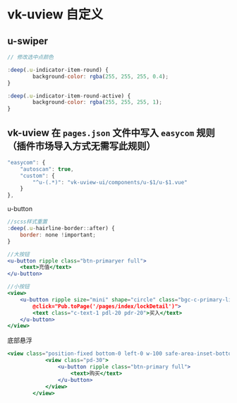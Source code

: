 # vk-uview 自定义

## u-swiper

```jsx
// 修改选中点颜色

:deep(.u-indicator-item-round) {
		background-color: rgba(255, 255, 255, 0.4);
}

:deep(.u-indicator-item-round-active) {
		background-color: rgba(255, 255, 255, 1);
}
```

## vk-uview 在 `pages.json` 文件中写入 `easycom` 规则（插件市场导入方式无需写此规则）

```jsx
"easycom": {
	"autoscan": true,
	"custom": {
		"^u-(.*)": "vk-uview-ui/components/u-$1/u-$1.vue"
	}
},
```

u-button

```jsx
//scss样式重置
:deep(.u-hairline-border::after) {
	border: none !important;
}

//大按钮
<u-button ripple class="btn-primaryer full">
	<text>充值</text>
</u-button>

//小按钮
<view>
	<u-button ripple size="mini" shape="circle" class="bgc-c-primary-light"
		@click="Pub.toPage('/pages/index/lockDetail')">
		<text class="c-text-1 pdl-20 pdr-20">买入</text>
	</u-button>
</view>

```

底部悬浮

```jsx
<view class="position-fixed bottom-0 left-0 w-100 safe-area-inset-bottom bgc-base">
			<view class="pd-30">
				<u-button ripple class="btn-primary full">
					<text>购买</text>
				</u-button>
			</view>
		</view>
```